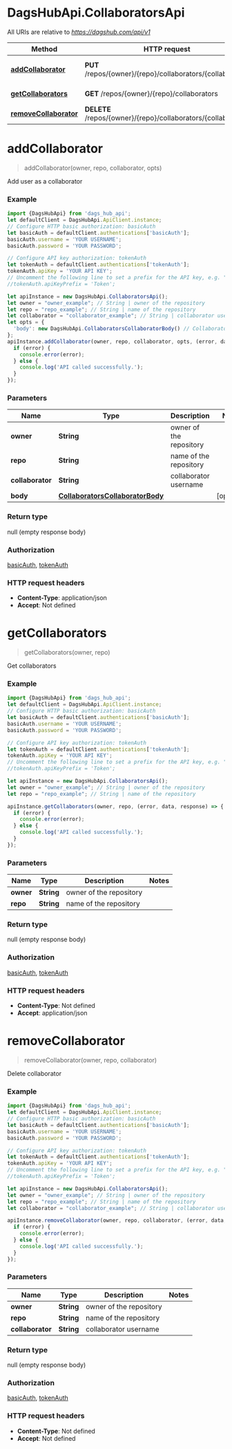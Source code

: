 # DagsHubApi.CollaboratorsApi

All URIs are relative to *https://dagshub.com/api/v1*

Method | HTTP request | Description
------------- | ------------- | -------------
[**addCollaborator**](CollaboratorsApi.md#addCollaborator) | **PUT** /repos/{owner}/{repo}/collaborators/{collaborator} | Add user as a collaborator
[**getCollaborators**](CollaboratorsApi.md#getCollaborators) | **GET** /repos/{owner}/{repo}/collaborators | Get collaborators
[**removeCollaborator**](CollaboratorsApi.md#removeCollaborator) | **DELETE** /repos/{owner}/{repo}/collaborators/{collaborator} | Delete collaborator

<a name="addCollaborator"></a>
# **addCollaborator**
> addCollaborator(owner, repo, collaborator, opts)

Add user as a collaborator

### Example
```javascript
import {DagsHubApi} from 'dags_hub_api';
let defaultClient = DagsHubApi.ApiClient.instance;
// Configure HTTP basic authorization: basicAuth
let basicAuth = defaultClient.authentications['basicAuth'];
basicAuth.username = 'YOUR USERNAME';
basicAuth.password = 'YOUR PASSWORD';

// Configure API key authorization: tokenAuth
let tokenAuth = defaultClient.authentications['tokenAuth'];
tokenAuth.apiKey = 'YOUR API KEY';
// Uncomment the following line to set a prefix for the API key, e.g. "Token" (defaults to null)
//tokenAuth.apiKeyPrefix = 'Token';

let apiInstance = new DagsHubApi.CollaboratorsApi();
let owner = "owner_example"; // String | owner of the repository
let repo = "repo_example"; // String | name of the repository
let collaborator = "collaborator_example"; // String | collaborator username
let opts = { 
  'body': new DagsHubApi.CollaboratorsCollaboratorBody() // CollaboratorsCollaboratorBody | 
};
apiInstance.addCollaborator(owner, repo, collaborator, opts, (error, data, response) => {
  if (error) {
    console.error(error);
  } else {
    console.log('API called successfully.');
  }
});
```

### Parameters

Name | Type | Description  | Notes
------------- | ------------- | ------------- | -------------
 **owner** | **String**| owner of the repository | 
 **repo** | **String**| name of the repository | 
 **collaborator** | **String**| collaborator username | 
 **body** | [**CollaboratorsCollaboratorBody**](CollaboratorsCollaboratorBody.md)|  | [optional] 

### Return type

null (empty response body)

### Authorization

[basicAuth](../README.md#basicAuth), [tokenAuth](../README.md#tokenAuth)

### HTTP request headers

 - **Content-Type**: application/json
 - **Accept**: Not defined

<a name="getCollaborators"></a>
# **getCollaborators**
> getCollaborators(owner, repo)

Get collaborators

### Example
```javascript
import {DagsHubApi} from 'dags_hub_api';
let defaultClient = DagsHubApi.ApiClient.instance;
// Configure HTTP basic authorization: basicAuth
let basicAuth = defaultClient.authentications['basicAuth'];
basicAuth.username = 'YOUR USERNAME';
basicAuth.password = 'YOUR PASSWORD';

// Configure API key authorization: tokenAuth
let tokenAuth = defaultClient.authentications['tokenAuth'];
tokenAuth.apiKey = 'YOUR API KEY';
// Uncomment the following line to set a prefix for the API key, e.g. "Token" (defaults to null)
//tokenAuth.apiKeyPrefix = 'Token';

let apiInstance = new DagsHubApi.CollaboratorsApi();
let owner = "owner_example"; // String | owner of the repository
let repo = "repo_example"; // String | name of the repository

apiInstance.getCollaborators(owner, repo, (error, data, response) => {
  if (error) {
    console.error(error);
  } else {
    console.log('API called successfully.');
  }
});
```

### Parameters

Name | Type | Description  | Notes
------------- | ------------- | ------------- | -------------
 **owner** | **String**| owner of the repository | 
 **repo** | **String**| name of the repository | 

### Return type

null (empty response body)

### Authorization

[basicAuth](../README.md#basicAuth), [tokenAuth](../README.md#tokenAuth)

### HTTP request headers

 - **Content-Type**: Not defined
 - **Accept**: application/json

<a name="removeCollaborator"></a>
# **removeCollaborator**
> removeCollaborator(owner, repo, collaborator)

Delete collaborator

### Example
```javascript
import {DagsHubApi} from 'dags_hub_api';
let defaultClient = DagsHubApi.ApiClient.instance;
// Configure HTTP basic authorization: basicAuth
let basicAuth = defaultClient.authentications['basicAuth'];
basicAuth.username = 'YOUR USERNAME';
basicAuth.password = 'YOUR PASSWORD';

// Configure API key authorization: tokenAuth
let tokenAuth = defaultClient.authentications['tokenAuth'];
tokenAuth.apiKey = 'YOUR API KEY';
// Uncomment the following line to set a prefix for the API key, e.g. "Token" (defaults to null)
//tokenAuth.apiKeyPrefix = 'Token';

let apiInstance = new DagsHubApi.CollaboratorsApi();
let owner = "owner_example"; // String | owner of the repository
let repo = "repo_example"; // String | name of the repository
let collaborator = "collaborator_example"; // String | collaborator username

apiInstance.removeCollaborator(owner, repo, collaborator, (error, data, response) => {
  if (error) {
    console.error(error);
  } else {
    console.log('API called successfully.');
  }
});
```

### Parameters

Name | Type | Description  | Notes
------------- | ------------- | ------------- | -------------
 **owner** | **String**| owner of the repository | 
 **repo** | **String**| name of the repository | 
 **collaborator** | **String**| collaborator username | 

### Return type

null (empty response body)

### Authorization

[basicAuth](../README.md#basicAuth), [tokenAuth](../README.md#tokenAuth)

### HTTP request headers

 - **Content-Type**: Not defined
 - **Accept**: Not defined

